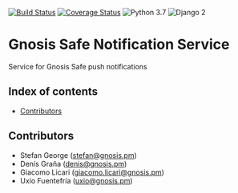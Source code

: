 [![Build Status](https://travis-ci.org/gnosis/safe-notification-service.svg?branch=master)](https://travis-ci.org/gnosis/safe-notification-service)
[![Coverage Status](https://coveralls.io/repos/github/gnosis/safe-notification-service/badge.svg?branch=master)](https://coveralls.io/github/gnosis/safe-notification-service?branch=master)
![Python 3.7](https://img.shields.io/badge/Python-3.7-blue.svg)
![Django 2](https://img.shields.io/badge/Django-2-blue.svg)

# Gnosis Safe Notification Service
Service for Gnosis Safe push notifications

## Index of contents

- [Contributors](#contributors)


Contributors
------------
- Stefan George (stefan@gnosis.pm)
- Denís Graña (denis@gnosis.pm)
- Giacomo Licari (giacomo.licari@gnosis.pm)
- Uxío Fuentefría (uxio@gnosis.pm)
